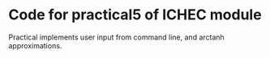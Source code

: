 # Code for practical5 of ICHEC module
Practical implements user input from command line, and arctanh approximations.
